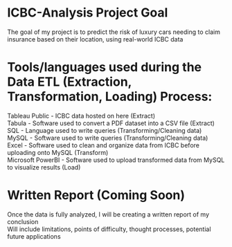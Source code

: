 # ICBC-Analysis Project Goal
The goal of my project is to predict the risk of luxury cars needing to claim insurance based on their location, using real-world ICBC data


# Tools/languages used during the Data ETL (Extraction, Transformation, Loading) Process:
Tableau Public - ICBC data hosted on here (Extract)\
Tabula - Software used to convert a PDF dataset into a CSV file (Extract)\
SQL - Language used to write queries (Transforming/Cleaning data)\
MySQL - Software used to write queries (Transforming/Cleaning data)\
Excel - Software used to clean and organize data from ICBC before uploading onto MySQL (Transform)\
Microsoft PowerBI - Software used to upload transformed data from MySQL to visualize results (Load)
# Written Report (Coming Soon)
Once the data is fully analyzed, I will be creating a written report of my conclusion\
Will include limitations, points of difficulty, thought processes, potential future applications
